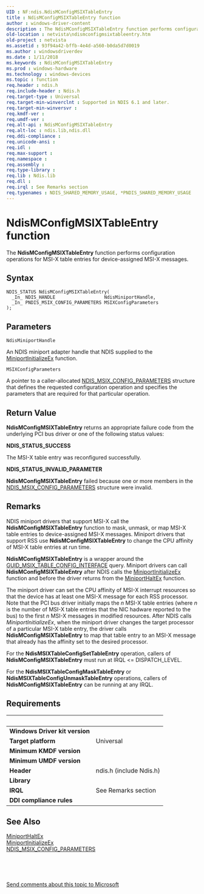 ```yaml
---
UID : NF:ndis.NdisMConfigMSIXTableEntry
title : NdisMConfigMSIXTableEntry function
author : windows-driver-content
description : The NdisMConfigMSIXTableEntry function performs configuration operations for MSI-X table entries for device-assigned MSI-X messages.
old-location : netvista\ndismconfigmsixtableentry.htm
old-project : netvista
ms.assetid : 93f94a42-bffb-4e4d-a560-b0da5d7d0019
ms.author : windowsdriverdev
ms.date : 1/11/2018
ms.keywords : NdisMConfigMSIXTableEntry
ms.prod : windows-hardware
ms.technology : windows-devices
ms.topic : function
req.header : ndis.h
req.include-header : Ndis.h
req.target-type : Universal
req.target-min-winverclnt : Supported in NDIS 6.1 and later.
req.target-min-winversvr : 
req.kmdf-ver : 
req.umdf-ver : 
req.alt-api : NdisMConfigMSIXTableEntry
req.alt-loc : ndis.lib,ndis.dll
req.ddi-compliance : 
req.unicode-ansi : 
req.idl : 
req.max-support : 
req.namespace : 
req.assembly : 
req.type-library : 
req.lib : Ndis.lib
req.dll : 
req.irql : See Remarks section
req.typenames : NDIS_SHARED_MEMORY_USAGE, *PNDIS_SHARED_MEMORY_USAGE
---
```



# NdisMConfigMSIXTableEntry function
The 
  <b>NdisMConfigMSIXTableEntry</b> function performs configuration operations for MSI-X table entries for
  device-assigned MSI-X messages.

## Syntax

````
NDIS_STATUS NdisMConfigMSIXTableEntry(
  _In_ NDIS_HANDLE                  NdisMiniportHandle,
  _In_ PNDIS_MSIX_CONFIG_PARAMETERS MSIXConfigParameters
);
````

## Parameters

`NdisMiniportHandle`

An NDIS miniport adapter handle that NDIS supplied to the 
     <a href="..\ndis\nc-ndis-miniport_initialize.md">
     MiniportInitializeEx</a> function.

`MSIXConfigParameters`

A pointer to a caller-allocated 
     <a href="..\ndis\ns-ndis-_ndis_msix_config_parameters.md">
     NDIS_MSIX_CONFIG_PARAMETERS</a> structure that defines the requested configuration operation and
     specifies the parameters that are required for that particular operation.


## Return Value

<b>NdisMConfigMSIXTableEntry</b> returns an appropriate failure code from the underlying PCI bus driver
     or one of the following status values:
<dl>
<dt><b>NDIS_STATUS_SUCCESS</b></dt>
</dl>The MSI-X table entry was reconfigured successfully.
<dl>
<dt><b>NDIS_STATUS_INVALID_PARAMETER</b></dt>
</dl><b>NdisMConfigMSIXTableEntry</b> failed because one or more members in the 
       <a href="..\ndis\ns-ndis-_ndis_msix_config_parameters.md">
       NDIS_MSIX_CONFIG_PARAMETERS</a> structure were invalid.

## Remarks

NDIS miniport drivers that support MSI-X call the 
    <b>NdisMConfigMSIXTableEntry</b> function to mask, unmask, or map MSI-X table entries to device-assigned
    MSI-X messages. Miniport drivers that support RSS use 
    <b>NdisMConfigMSIXTableEntry</b> to change the CPU affinity of MSI-X table entries at run time.

<b>NdisMConfigMSIXTableEntry</b> is a wrapper around the 
    <a href="https://msdn.microsoft.com/en-us/library/windows/hardware/ff558787">
    GUID_MSIX_TABLE_CONFIG_INTERFACE</a> query. Miniport drivers can call 
    <b>NdisMConfigMSIXTableEntry</b> after NDIS calls the 
    <a href="..\ndis\nc-ndis-miniport_initialize.md">MiniportInitializeEx</a> function and
    before the driver returns from the 
    <a href="..\ndis\nc-ndis-miniport_halt.md">MiniportHaltEx</a> function.

The miniport driver can set the CPU affinity of MSI-X interrupt resources so that the device has at
    least one MSI-X message for each RSS processor. Note that the PCI bus driver initially maps the 
    <i>n</i> MSI-X table entries (where 
    <i>n</i> is the number of MSI-X table entries that the NIC hadware reported to the bus) to the first 
    <i>n</i> MSI-X messages in modified resources. After NDIS calls 
    <i>MiniportInitializeEx</i>, when the miniport driver changes the target processor of a particular MSI-X
    table entry, the driver calls 
    <b>NdisMConfigMSIXTableEntry</b> to map that table entry to an MSI-X message that already has the affinity
    set to the desired processor.

For the 
    <b>NdisMSIXTableConfigSetTableEntry</b> operation, callers of 
    <b>NdisMConfigMSIXTableEntry</b> must run at IRQL &lt;= DISPATCH_LEVEL.

For the 
    <b>NdisMSIXTableConfigMaskTableEntry</b> or 
    <b>NdisMSIXTableConfigUnmaskTableEntry</b> operations, callers of 
    <b>NdisMConfigMSIXTableEntry</b> can be running at any IRQL.

## Requirements
| &nbsp; | &nbsp; |
| ---- |:---- |
| **Windows Driver kit version** |  |
| **Target platform** | Universal |
| **Minimum KMDF version** |  |
| **Minimum UMDF version** |  |
| **Header** | ndis.h (include Ndis.h) |
| **Library** |  |
| **IRQL** | See Remarks section |
| **DDI compliance rules** |  |

## See Also

<dl>
<dt>
<a href="..\ndis\nc-ndis-miniport_halt.md">MiniportHaltEx</a>
</dt>
<dt>
<a href="..\ndis\nc-ndis-miniport_initialize.md">MiniportInitializeEx</a>
</dt>
<dt>
<a href="..\ndis\ns-ndis-_ndis_msix_config_parameters.md">NDIS_MSIX_CONFIG_PARAMETERS</a>
</dt>
</dl>
 

 

<a href="mailto:wsddocfb@microsoft.com?subject=Documentation%20feedback [netvista\netvista]:%20NdisMConfigMSIXTableEntry function%20 RELEASE:%20(1/11/2018)&amp;body=%0A%0APRIVACY STATEMENT%0A%0AWe use your feedback to improve the documentation. We don't use your email address for any other purpose, and we'll remove your email address from our system after the issue that you're reporting is fixed. While we're working to fix this issue, we might send you an email message to ask for more info. Later, we might also send you an email message to let you know that we've addressed your feedback.%0A%0AFor more info about Microsoft's privacy policy, see http://privacy.microsoft.com/en-us/default.aspx." title="Send comments about this topic to Microsoft">Send comments about this topic to Microsoft</a>